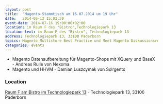 ```yaml
---
layout: post
title:  "Magento-Stammtisch am 16.07.2014 um 19 Uhr"
date:   2014-06-13 15:03:30
event-date: 2014-07-16 19:00:00+02:00
location: im Raum F des "Bistro",Technologiepark 13
location-text: im Raum F des "Bistro", Technologiepark 13
address: Technologiepark 13, 33100 Paderborn
topics: Magento Multistore Best Practice und Meet Magento Diskussionsrunde
categories: events
---
```


* Magento Datenaufbereitung für Magento-Shops mit XQuery und BaseX - Andreas Rulle von Nexoma
* Magento und HHVM - Damian Luszcymak von Solrgento

### Location

[Raum F am Bistro im Technologiepark 13](http://technologiepark-paderborn.de/) - Technologiepark 13, 33100 Paderborn

